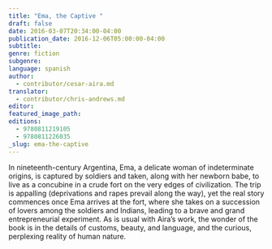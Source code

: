 ```yaml
---
title: "Ema, the Captive "
draft: false
date: 2016-03-07T20:34:00-04:00
publication_date: 2016-12-06T05:00:00-04:00
subtitle:
genre: fiction
subgenre:
language: spanish
author:
  - contributor/cesar-aira.md
translator:
  - contributor/chris-andrews.md
editor:
featured_image_path:
editions:
  - 9780811219105
  - 9780811226035
_slug: ema-the-captive
---
```


In nineteenth-century Argentina, Ema, a delicate woman of indeterminate origins, is captured by soldiers and taken, along with her newborn babe, to live as a concubine in a crude fort on the very edges of civilization. The trip is appalling (deprivations and rapes prevail along the way), yet the real story commences once Ema arrives at the fort, where she takes on a succession of lovers among the soldiers and Indians, leading to a brave and grand entrepreneurial experiment. As is usual with Aira’s work, the wonder of the book is in the details of customs, beauty, and language, and the curious, perplexing reality of human nature.

